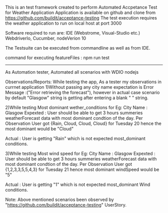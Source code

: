This is an test framework created to perform Automated Accpetance Test for Weather Application Application is available on github and clone from https://github.com/buildit/acceptance-testing The test execution requires the weather application to run on local host at port 3000

Software required to run are: IDE (Webstrome, Visual-Studio  etc.) WebdriverIo, Cucumber, nodeVerion 10

The Testsuite can be executed from commandline as well as from IDE. 

command for executing featureFiles : npm run test

----------------------------------------------------------------
As Automation tester, Automated all scenarios with WDIO nodejs

Observations/Reports:
While testing the app, As a tester my observations in currnet application
1)Without passing any city name expectation is Error Message :("Error retrieving the forecast"), 
however in actual case scenario by default "Glasgow" string is getting after entering a blank " " string.


2)While testing Most dominant wether_conditions 
for Eg:
City Name : Glasgow
Expexted : User should be able to get 3 hours summeries weatherForecast data with most dominant condtion of the day.
          Per Observation User got {Rain, Cloud, Cloud, Cloud} for Tuesday 20 hence the most dominant would be "Cloud"
          
Actual : User is getting "Rain" which is not expected most_dominant conditions.

3)While testing Most wind speed 
for Eg:
City Name : Glasgow
Expexted : User should be able to get 3 hours summeries weatherForecast data with most dominant condtion of the day.
          Per Observation User got {1,2,3,3,5,5,4,3} for Tuesday 21 hence most dominant windSpeed would be "5"
          
Actual : User is getting "1" which is not expected most_dominant Wind conditions.
    
Note: Above mentioned scenarios been observed by "https://github.com/buildit/acceptance-testing" UserStory.
